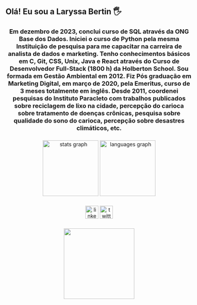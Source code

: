<h2 align="left">Olá! Eu sou a Laryssa Bertin 🖐️</h2>

<h3 align="center">Em dezembro de 2023, conclui curso de SQL através da ONG Base dos Dados. Iniciei o curso de Python pela mesma Instituição de pesquisa para me capacitar na carreira de analista de dados e marketing. Tenho conhecimentos básicos em C, Git, CSS, Unix, Java e React através do Curso de Desenvolvedor Full-Stack (1800 h) da Holberton School. Sou formada em Gestão Ambiental em 2012. Fiz Pós graduação em Marketing Digital, em março de 2020, pela Emeritus, curso de 3 meses totalmente em inglês. Desde 2011, coordenei pesquisas do Instituto Paracleto com trabalhos publicados sobre reciclagem de lixo na cidade, percepção do carioca sobre tratamento de doenças crônicas, pesquisa sobre qualidade do sono do carioca, percepção sobre desastres climáticos, etc.</h3>

###

<div align="center">
  <img src="https://github-readme-stats.vercel.app/api?username=lary-coder&hide_title=false&hide_rank=false&show_icons=true&include_all_commits=true&count_private=true&disable_animations=false&theme=dracula&locale=en&hide_border=false" height="150" alt="stats graph"  />
  <img src="https://github-readme-stats.vercel.app/api/top-langs?username=lary-coder&locale=en&hide_title=false&layout=compact&card_width=320&langs_count=5&theme=dracula&hide_border=false" height="150" alt="languages graph"  />
</div>

###

<div align="center">
  <img src="https://img.shields.io/static/v1?message=LinkedIn&logo=linkedin&label=&color=0077B5&logoColor=white&labelColor=&style=for-the-badge" height="35" alt="linkedin logo"  />
  <img src="https://img.shields.io/static/v1?message=Twitter&logo=twitter&label=&color=1DA1F2&logoColor=white&labelColor=&style=for-the-badge" height="35" alt="twitter logo"  />
</div>

###

<div align="center">
  <img height="190" src="https://i.imgflip.com/65efzo.gif"  />
</div>

###
